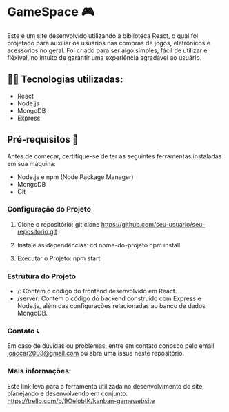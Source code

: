 # GameSpace 🎮

Este é um site desenvolvido utilizando a biblioteca React, o qual foi projetado para auxiliar os usuários nas compras de jogos, eletrônicos e acessórios no geral. Foi criado para ser algo simples, fácil de utilizar e fléxivel, no intuito de garantir uma experiência agradável ao usuário.

## 👨‍🔬 Tecnologias utilizadas:
- React
- Node.js
- MongoDB
- Express


## Pré-requisitos 📎
Antes de começar, certifique-se de ter as seguintes ferramentas instaladas em sua máquina:

- Node.js e npm (Node Package Manager)
- MongoDB
- Git
  
### Configuração do Projeto

1. Clone o repositório:
   git clone https://github.com/seu-usuario/seu-repositorio.git

2. Instale as dependências:
   cd nome-do-projeto
   npm install
   
3. Executar o Projeto:
   npm start

### Estrutura do Projeto

- /: Contém o código do frontend desenvolvido em React.
- /server: Contém o código do backend construído com Express e Node.js, além das configurações relacionadas ao banco de dados MongoDB.

### Contato 📞

Em caso de dúvidas ou problemas, entre em contato conosco pelo email joaocar2003@gmail.com ou abra uma issue neste repositório.

### Mais informações:
Este link leva para a ferramenta utilizada no desenvolvimento do site, planejando e desenvolvendo em conjunto.
https://trello.com/b/9OelobtK/kanban-gamewebsite

